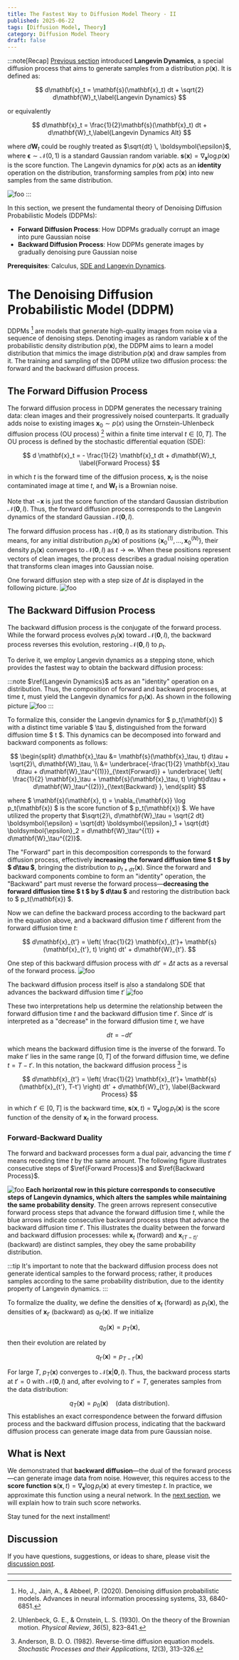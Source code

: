 ```yaml
---
title: The Fastest Way to Diffusion Model Theory - II
published: 2025-06-22
tags: [Diffusion Model, Theory]
category: Diffusion Model Theory
draft: false
---
```


:::note[Recap]
[Previous section](../fastest_way__diffusion_model_theory_i/) introduced **Langevin Dynamics**, a special diffusion process that aims to generate samples from a distribution $p(\mathbf{x})$. It is defined as:

$$
d\mathbf{x}_t = \mathbf{s}(\mathbf{x}_t) dt + \sqrt{2} d\mathbf{W}_t,\label{Langevin Dynamics}
$$

or equivalently

$$
d\mathbf{x}_t = \frac{1}{2}\mathbf{s}(\mathbf{x}_t) dt + d\mathbf{W}_t,\label{Langevin Dynamics Alt}
$$

where $d\mathbf{W}_t$ could be roughly treated as $\sqrt{dt} \, \boldsymbol{\epsilon}$, where $\boldsymbol{\epsilon} \sim \mathcal{N}(0,1)$ is a standard Gaussian random variable. $\mathbf{s}(\mathbf{x}) = \nabla_{\mathbf{x}} \log p(\mathbf{x})$ is the score function. The Langevin dynamics for $p(\mathbf{x})$ acts as an **identity** operation on the distribution, transforming samples from $p(\mathbf{x})$ into new samples from the same distribution.

![foo](langevin_id.png)
:::

In this section, we present the fundamental theory of Denoising Diffusion Probabilistic Models (DDPMs): 
- **Forward Diffusion Process**: How DDPMs gradually corrupt an image into pure Gaussian noise  
- **Backward Diffusion Process**: How DDPMs generate images by gradually denoising pure Gaussian noise

**Prerequisites**: Calculus, [SDE and Langevin Dynamics](../fastest_way__diffusion_model_theory_i/).


# The Denoising Diffusion Probabilistic Model (DDPM)  

DDPMs [^Ho2020DenoisingDP] are models that generate high-quality images from noise via a sequence of denoising steps. Denoting images as random variable $\mathbf{x}$ of the probabilistic density distribution $p(\mathbf{x})$, the DDPM aims to learn a model distribution that mimics the image distribution $p(\mathbf{x})$ and draw samples from it. The training and sampling of the DDPM utilize two diffusion process: the forward and the backward diffusion process. 


## The Forward Diffusion Process

The forward diffusion process in DDPM generates the necessary training data: clean images and their progressively noised counterparts. It gradually adds noise to existing images $\mathbf{x}_0 \sim p(x)$ using the Ornstein-Uhlenbeck diffusion process (OU process) [^Uhlenbeck1930OnTT] within a finite time interval $t\in [0,T]$. The OU process is defined by the stochastic differential equation (SDE):

$$
d \mathbf{x}_t = - \frac{1}{2} \mathbf{x}_t dt + d\mathbf{W}_t, \label{Forward Process}
$$

in which $t$ is the forward time of the diffusion process, $\mathbf{x}_t$ is the noise contaminated image at time $t$, and $\mathbf{W}_t$ is a Brownian noise.

Note that $-\mathbf{x}$ is just the score function of the standard Gaussian distribution $\mathcal{N}(\mathbf{0},I)$. Thus, the forward diffusion process corresponds to the Langevin dynamics of the standard Gaussian $\mathcal{N}(\mathbf{0},I)$.

The forward diffusion process has $\mathcal{N}(\mathbf{0},I)$ as its stationary distribution. This means, for any initial distribution $p_0(\mathbf{x})$ of positions $\{\mathbf{x}_0^{(1)},...,\mathbf{x}_0^{(N)}\}$, their density $p_t(\mathbf{x})$ converges to $\mathcal{N}(\mathbf{0},I)$ as $t\to\infty$. When these positions represent vectors of clean images, the process describes a gradual noising operation that transforms clean images into Gaussian noise.

One forward diffusion step with a step size of $\Delta t$ is displayed in the following picture.
![foo](forward.png)

## The Backward Diffusion Process

The backward diffusion process is the conjugate of the forward process. While the forward process evolves $p_t(\mathbf{x})$ toward $\mathcal{N}(\mathbf{0},I)$, the backward process reverses this evolution, restoring $\mathcal{N}(\mathbf{0},I)$ to $p_t$.

To derive it, we employ Langevin dynamics as a stepping stone, which provides the fastest way to obtain the backward diffusion process: 

:::note
$\ref{Langevin Dynamics}$ acts as an "identity" operation on a distribution. Thus, the composition of forward and backward processes, at time $t$, must yield the Langevin dynamics for $p_t(\mathbf{x})$. As shown in the following picture
![foo](forward-backward-langevin.png)
:::

To formalize this, consider the Langevin dynamics for $ p_t(\mathbf{x}) $ with a distinct time variable $ \tau $, distinguished from the forward diffusion time $ t $. This dynamics can be decomposed into forward and backward components as follows:  

$$
\begin{split}  
d\mathbf{x}_\tau &= \mathbf{s}(\mathbf{x}_\tau, t) d\tau + \sqrt{2}\, d\mathbf{W}_\tau, \\
&= \underbrace{-\frac{1}{2} \mathbf{x}_\tau d\tau + d\mathbf{W}_\tau^{(1)}}_{\text{Forward}} + \underbrace{ \left( \frac{1}{2} \mathbf{x}_\tau + \mathbf{s}(\mathbf{x}_\tau, t) \right)d\tau + d\mathbf{W}_\tau^{(2)}}_{\text{Backward} },  
\end{split}  
$$

where $ \mathbf{s}(\mathbf{x}, t) = \nabla_{\mathbf{x}} \log p_t(\mathbf{x}) $ is the score function of $ p_t(\mathbf{x}) $. We have utilized the property that $\sqrt{2}\, d\mathbf{W}_\tau = \sqrt{2 dt} \boldsymbol{\epsilon} = \sqrt{dt} \boldsymbol{\epsilon}_1 + \sqrt{dt} \boldsymbol{\epsilon}_2 = d\mathbf{W}_\tau^{(1)} + d\mathbf{W}_\tau^{(2)}$. 

The "Forward" part in this decomposition corresponds to the forward diffusion process, effectively **increasing the forward diffusion time $ t $ by $ d\tau $**, bringing the distribution to $p_{t + d\tau}(\mathbf{x})$. Since the forward and backward components combine to form an "identity" operation, the "Backward" part must reverse the forward process—**decreasing the forward diffusion time $ t $ by $ d\tau $** and restoring the distribution back to $ p_t(\mathbf{x}) $.



Now we can define the backward process according to the backward part in the equation above, and a backward diffusion time $t'$ different from the forward diffusion time $t$:

$$
d\mathbf{x}_{t'} = \left( \frac{1}{2} \mathbf{x}_{t'}+ \mathbf{s}(\mathbf{x}_{t'}, t) \right) dt' + d\mathbf{W}_{t'}.
$$

One step of this backward diffusion process with $dt' = \Delta t$ acts as a reversal of the forward process.
![foo](backward2.png)

The backward diffusion process itself is also a standalong SDE that advances the backward diffusion time $t'$
![foo](backward3.png)

These two interpretations help us determine the relationship between the forward diffusion time $t$ and the backward diffusion time $t'$. Since $dt'$ is interpreted as a "decrease" in the forward diffusion time $t$, we have 

$$
dt = -dt'
$$

which means the backward diffusion time is the inverse of the forward. To make $t'$ lies in the same range $[0, T]$ of the forward diffusion time, we define $t = T - t'$. In this notation, the backward diffusion process [^Anderson1982ReversetimeDE] is

$$
d\mathbf{x}_{t'} = \left( \frac{1}{2} \mathbf{x}_{t'}+ \mathbf{s}(\mathbf{x}_{t'}, T-t') \right) dt' + d\mathbf{W}_{t'}, \label{Backward Process}
$$

in which $t' \in [0,T]$ is the backward time, $\mathbf{s}(\mathbf{x}, t) = \nabla_{\mathbf{x}} \log p_t(\mathbf{x})$ is the score function of the density of $\mathbf{x}_{t}$ in the forward process.

### Forward-Backward Duality

The forward and backward processes form a dual pair, advancing the time $t'$ means receding time $t$ by the same amount. The following figure illustrates consecutive steps of $\ref{Forward Process}$ and $\ref{Backward Process}$.

![foo](forward-backward-langevin-full.png)
**Each horizontal row in this picture corresponds to consecutive steps of Langevin dynamics, which alters the samples while maintaining the same probability density**. The green arrows represent consecutive forward process steps that advance the forward diffusion time $t$, while the blue arrows indicate consecutive backward process steps that advance the backward diffusion time $t'$. This illustrates the duality between the forward and backward diffusion processes: while $\mathbf{x}_t$ (forward) and $\mathbf{x}_{(T-t)'}$ (backward) are distinct samples, they obey the same probability distribution.

:::tip
It's important to note that the backward diffusion process does not generate identical samples to the forward process; rather, it produces samples according to the same probability distribution, due to the identity property of Langevin dynamics.
:::

To formalize the duality, we define the densities of $\mathbf{x}_t$ (forward) as $p_t(\mathbf{x})$, the densities of $\mathbf{x}_{t'}$ (backward) as $q_{t'}(\mathbf{x})$. If we initialize

$$
q_0(\mathbf{x}) = p_T(\mathbf{x}),  
$$

then their evolution are related by  

$$
q_{t'}(\mathbf{x}) = p_{T-t'}(\mathbf{x}) 
$$

For large $T$, $p_T(\mathbf{x})$ converges to $\mathcal{N}(\mathbf{x}|\mathbf{0},I)$. Thus, the backward process starts at $t'=0$ with $\mathcal{N}(\mathbf{0},I)$ and, after evolving to $t'=T$, generates samples from the data distribution:  

$$
q_T(\mathbf{x}) = p_0(\mathbf{x}) \quad \text{(data distribution)}.  
$$
This establishes an exact correspondence between the forward diffusion process and the backward diffusion process, indicating that the backward diffusion process can generate image data from pure Gaussian noise.


## What is Next
We demonstrated that **backward diffusion**—the dual of the forward process—can generate image data from noise. However, this requires access to the **score function** $\mathbf{s}(\mathbf{x}, t) = \nabla_{\mathbf{x}} \log p_t(\mathbf{x})$ at every timestep $t$. In practice, we approximate this function using a neural network.  In the [next section](../fastest_way__diffusion_model_theory_iii/), we will explain how to train such score networks.  

Stay tuned for the next installment!

## Discussion
If you have questions, suggestions, or ideas to share, please visit the [discussion post](https://github.com/scraed/scraedBlog/discussions/4).


[^Ho2020DenoisingDP]: Ho, J., Jain, A., & Abbeel, P. (2020). Denoising diffusion probabilistic models. Advances in neural information processing systems, 33, 6840-6851.
[^Uhlenbeck1930OnTT]: Uhlenbeck, G. E., & Ornstein, L. S. (1930). On the theory of the Brownian motion. *Physical Review*, *36*(5), 823–841.  
[^Anderson1982ReversetimeDE]: Anderson, B. D. O. (1982). Reverse-time diffusion equation models. *Stochastic Processes and their Applications*, *12*(3), 313–326.  

---

